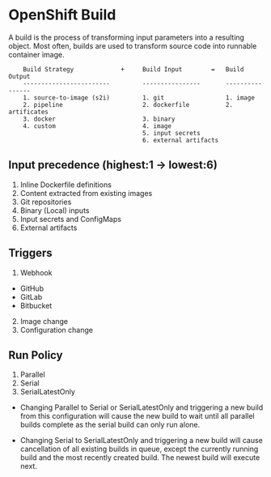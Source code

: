 # OpenShift Build

A build is the process of transforming input parameters into a resulting object.
Most often, builds are used to transform source code into runnable container
image.

```text
    Build Strategy             +     Build Input        =   Build Output
    ------------------------         ----------------       ----------------
    1. source-to-image (s2i)         1. git                 1. image
    2. pipeline                      2. dockerfile          2. artificates
    3. docker                        3. binary
    4. custom                        4. image
                                     5. input secrets
                                     6. external artifacts
```

## Input precedence (highest:1 -> lowest:6)

1. Inline Dockerfile definitions
2. Content extracted from existing images
3. Git repositories
4. Binary (Local) inputs
5. Input secrets and ConfigMaps
6. External artifacts

## Triggers

1. Webhook
  - GitHub
  - GitLab
  - Bitbucket
2. Image change
3. Configuration change

## Run Policy

1. Parallel
2. Serial
3. SerialLatestOnly

- Changing Parallel to Serial or SerialLatestOnly and triggering a new build
  from this configuration will cause the new build to wait until all parallel
  builds complete as the serial build can only run alone.

- Changing Serial to SerialLatestOnly and triggering a new build will cause
  cancellation of all existing builds in queue, except the currently running
  build and the most recently created build. The newest build will execute next.
